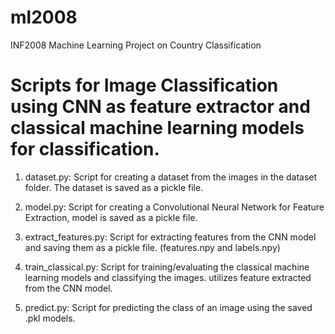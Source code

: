 # ml2008
INF2008 Machine Learning Project on Country Classification

# Scripts for Image Classification using CNN as feature extractor and classical machine learning models for classification.

1. dataset.py:
Script for creating a dataset from the images in the dataset folder. The dataset is saved as a pickle file.

2. model.py:
Script for creating a Convolutional Neural Network for Feature Extraction, model is saved as a pickle file.

3. extract_features.py:
Script for extracting features from the CNN model and saving them as a pickle file. (features.npy and labels.npy)

4. train_classical.py:
Script for training/evaluating the classical machine learning models and classifying the images. 
utilizes feature extracted from the CNN model.

5. predict.py:
Script for predicting the class of an image using the saved .pkl models.